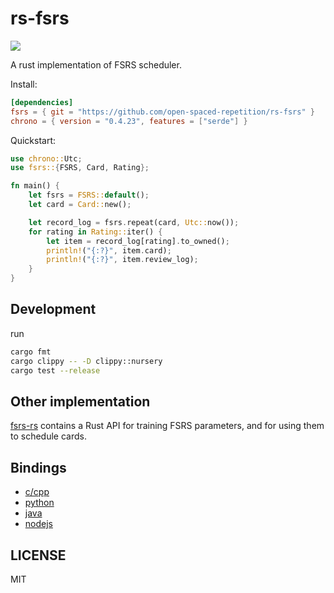 # rs-fsrs

![](https://github.com/open-spaced-repetition/rs-fsrs/actions/workflows/check.yml/badge.svg)

A rust implementation of FSRS scheduler.

Install:

```toml
[dependencies]
fsrs = { git = "https://github.com/open-spaced-repetition/rs-fsrs" }
chrono = { version = "0.4.23", features = ["serde"] }
```

Quickstart:

```rust
use chrono::Utc;
use fsrs::{FSRS, Card, Rating};

fn main() {
    let fsrs = FSRS::default();
    let card = Card::new();

    let record_log = fsrs.repeat(card, Utc::now());
    for rating in Rating::iter() {
        let item = record_log[rating].to_owned();
        println!("{:?}", item.card);
        println!("{:?}", item.review_log);
    }
}
```

## Development

run

```sh
cargo fmt
cargo clippy -- -D clippy::nursery
cargo test --release
```

## Other implementation

[fsrs-rs](https://github.com/open-spaced-repetition/fsrs-rs) contains a Rust API for training FSRS parameters, and for using them to schedule cards.

## Bindings

- [c/cpp](https://github.com/open-spaced-repetition/rs-fsrs-c)
- [python](https://github.com/open-spaced-repetition/rs-fsrs-python)
- [java](https://github.com/open-spaced-repetition/rs-fsrs-java)
- [nodejs](https://github.com/open-spaced-repetition/rs-fsrs-nodejs)

## LICENSE

MIT
